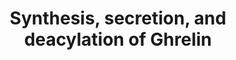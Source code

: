 ---
annotations:
- type: Pathway Ontology
  value: ghrelin system pathway
authors:
- ReactomeTeam
- Fehrhart
description: 'Ghrelin is a peptide hormone of 28 amino acid residues which is acylated
  at the serine-3 of the mature peptide. Ghrelin is synthesized in several tissues:
  X/A-like cells of the gastric mucosa (the major source of ghrelin), hypothalamus,
  pituitary, adrenal gland, thyroid, breast, ovary, placenta, fallopian tube, testis,
  prostate, liver, gall bladder, pancreas, fat tissue, human lymphocytes, spleen,
  kidney, lung, skeletal muscle, myocardium, vein and skin. Ghrelin binds the GHS-R1a
  receptor present in hypothalamus pituitary, and other tissues. Binding causes appetite
  stimulation and release of growth hormone. Levels of circulating ghrelin rise during
  fasting, peak before a meal, and fall according to the calories ingested.<br>Preproghrelin
  is cleaved to yield proghrelin which is then acylated by ghrelin O-acyltransferase
  to yield octanoyl ghrelin and decanoyl ghrelin. Only octanoyl ghrelin is able to
  bind and activate the GHS-R1a receptor. Unacylated ghrelin (des-acyl ghrelin) is
  also present in plasma but its function is controversial.<br>Acyl proghrelin is
  cleaved by prohormone convertase 1/3 to yield the mature acyl ghrelin and C-ghrelin.
  Secretion of ghrelin is inhibited by insulin, growth hormone (somatotropin), leptin,
  glucose, glucagon, and fatty acids. Secretion is stimulated by insulin-like growth
  factor-1 and muscarinic agonists.<br>In the bloodstream acyl ghrelin is deacylated
  by butyrylcholinesterase and platelet-activating factor acetylhydrolase. Other enzymes
  may also deacylate acyl ghrelin.  View original pathway at [http://www.reactome.org/PathwayBrowser/#DIAGRAM=422085
  Reactome].'
last-edited: 2021-01-25
organisms:
- Homo sapiens
redirect_from:
- /index.php/Pathway:WP3436
- /instance/WP3436
schema-jsonld:
- '@context': https://schema.org/
  '@id': https://wikipathways.github.io/pathways/WP3436.html
  '@type': Dataset
  creator:
    '@type': Organization
    name: WikiPathways
  description: 'Ghrelin is a peptide hormone of 28 amino acid residues which is acylated
    at the serine-3 of the mature peptide. Ghrelin is synthesized in several tissues:
    X/A-like cells of the gastric mucosa (the major source of ghrelin), hypothalamus,
    pituitary, adrenal gland, thyroid, breast, ovary, placenta, fallopian tube, testis,
    prostate, liver, gall bladder, pancreas, fat tissue, human lymphocytes, spleen,
    kidney, lung, skeletal muscle, myocardium, vein and skin. Ghrelin binds the GHS-R1a
    receptor present in hypothalamus pituitary, and other tissues. Binding causes
    appetite stimulation and release of growth hormone. Levels of circulating ghrelin
    rise during fasting, peak before a meal, and fall according to the calories ingested.<br>Preproghrelin
    is cleaved to yield proghrelin which is then acylated by ghrelin O-acyltransferase
    to yield octanoyl ghrelin and decanoyl ghrelin. Only octanoyl ghrelin is able
    to bind and activate the GHS-R1a receptor. Unacylated ghrelin (des-acyl ghrelin)
    is also present in plasma but its function is controversial.<br>Acyl proghrelin
    is cleaved by prohormone convertase 1/3 to yield the mature acyl ghrelin and C-ghrelin.
    Secretion of ghrelin is inhibited by insulin, growth hormone (somatotropin), leptin,
    glucose, glucagon, and fatty acids. Secretion is stimulated by insulin-like growth
    factor-1 and muscarinic agonists.<br>In the bloodstream acyl ghrelin is deacylated
    by butyrylcholinesterase and platelet-activating factor acetylhydrolase. Other
    enzymes may also deacylate acyl ghrelin.  View original pathway at [http://www.reactome.org/PathwayBrowser/#DIAGRAM=422085
    Reactome].'
  keywords:
  - 'DecS-GHRL-1(24-50) '
  - GH1
  - Pro-des-Gln14-ghrelin
  - Proghrelin
  - 'GHRL-1 '
  - 'SEC11A '
  - Preproghrelin
  - FAs
  - PC1:calcium cofactor
  - 'SPCS2 '
  - IGF1
  - Signal Peptidase
  - 'GHRL-1(24-117) '
  - 'CRHR2 '
  - GCG(53-81)
  - 'Prepro-des-Gln14-ghrelin '
  - 'O-octanoyl-L-serine-GHRL-1(24-51) '
  - LEP
  - GHRL-1(24-117)
  - DecS-GHRL-1(24-117)
  - 'DecS-GHRL-1(24-51) '
  - 'SPCS1 '
  - Acyl Ghrelin
  - Glc
  - MBOAT4
  - Des-acyl Ghrelin
  - Butyrylcholinesterase
  - 'O-octanoyl-L-serine-GHRL-1(24-117) '
  - 'SEC11C '
  - 'Pro-des-Gln14-ghrelin '
  - octanoic acid
  - 'Ca2+ '
  - 'SPCS3 '
  - '2xHC-INS(25-54) '
  - PLA2G7
  - 'BCHE '
  - DECA
  - 'UCN(83-122) '
  - '4xHC-INS(90-110) '
  - 'DecS-GHRL-1(24-117) '
  - KLF4
  - Acyl Proghrelin
  - CRHR2:UCN(83-122)
  - GHRL gene
  - and
  - Insulin
  - O-octanoyl-L-serine-GHRL-1(24-117)
  - 'ACHE '
  - 'GHRL-1(24-50) '
  - 'O-octanoyl-L-serine-GHRL-1(24-50) '
  - GHRL-1(52-117)
  - 'GHRL-1(24-51) '
  - 'PCSK1 '
  - prepro-des-Gln14-ghrelin
  license: CC0
  name: Synthesis, secretion, and deacylation of Ghrelin
seo: CreativeWork
title: Synthesis, secretion, and deacylation of Ghrelin
wpid: WP3436
---